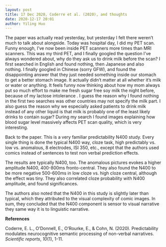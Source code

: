 ```yaml
---
layout: post
title: 17 Dec 2020, Coderre et al. (2020), and thoughts
date: 2020-12-17 20:01
author: Yiling Huo
---
```

<!-- wp:paragraph -->
<p>The paper was actually read yesterday, but yesterday I felt there weren’t much to talk about alongside. Today was hospital day, I did my PET scan. Funny enough, I’ve now been inside PET scanners more times than MRI scanners. This was my third PET, and I finally googled the question I’ve always wondered about, why do they ask us to drink milk before the scan? I first searched in English and found nothing, then Japanese and also nothing. I finally googled in Chinese (sorry GFW), and found the disappointing answer that they just needed something inside our stomach to get a better stomach image. It actually didn’t matter at all whether it’s milk or water or anything. It feels funny now thinking about how my mom always put so much effort to make me fresh sugar free soy milk the night before, because of my lactose intolerance . I guess the reason why I found nothing in the first two searches was other countries may not specify the milk part. I also guess the reason why we especially asked patients to drink milk instead of any other liquid is that milk is probably one of the least likely drinks to contain sugar? During my search I found images explaining how blood sugar level massively affects PET scan quality, which is very interesting.</p>
<!-- /wp:paragraph -->

<!-- wp:paragraph -->
<p>Back to the paper. This is a very familiar predictability N400 study. Every single thing is done the typical N400 way, cloze task, high predictably vs. low vs. anomalous, 8 electrodes, ISI 350, etc., except that the authors used comics instead of sentences to test non verbal prediction effects.</p>
<!-- /wp:paragraph -->

<!-- wp:paragraph -->
<p>The results are typically N400, too. The anomalous pictures evokes a higher amplitude N400, 400-800ms fronto-central. They also found the N400 to be more negative 500-600ms in low cloze vs. high cloze central, although the effect was tiny. They also correlated cloze probability with N400 amplitude, and found significances.</p>
<!-- /wp:paragraph -->

<!-- wp:paragraph -->
<p>The authors also noted that the N400 in this study is slightly later than typical, which they attributed to the visual complexity of comic images. In sum, they concluded that the N400 component is sensor to visual narrative they same way it is to linguistic narrative. </p>
<!-- /wp:paragraph -->

<!-- wp:paragraph -->
<p><strong>References </strong></p>
<!-- /wp:paragraph -->

<!-- wp:paragraph -->
<p>Coderre, E. L., O’Donnell, E., O’Rourke, E., &amp; Cohn, N. (2020). Predictability modulates neurocognitive semantic processing of non-verbal narratives. <em>Scientific reports</em>, <em>10</em>(1), 1-11.</p>
<!-- /wp:paragraph -->
